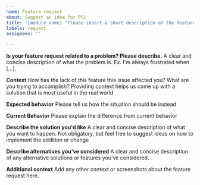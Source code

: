 ```yaml
---
name: Feature request
about: Suggest an idea for PCL
title: '[module_name] "Please insert a short description of the feature request"'
labels: request
assignees: ''

---
```


<!--- WARNING: This is an issue tracker. Before opening a new issue make sure you read https://github.com/PointCloudLibrary/pcl/blob/master/CONTRIBUTING.md#using-the-issue-tracker. -->
**Is your feature request related to a problem? Please describe.**
A clear and concise description of what the problem is. Ex. I'm always frustrated when [...]. 

**Context**
How has the lack of this feature this issue affected you? What are you trying to accomplish?
Providing context helps us come up with a solution that is most useful in the real world

**Expected behavior**
Please tell us how the situation should be instead

**Current Behavior**
Please explain the difference from current behavior

**Describe the solution you'd like**
A clear and concise description of what you want to happen. Not obligatory, but feel free to suggest ideas on how to implement the addition or change

**Describe alternatives you've considered**
A clear and concise description of any alternative solutions or features you've considered.

**Additional context**
Add any other context or screenshots about the feature request here.
